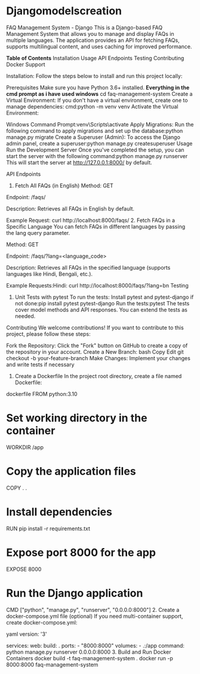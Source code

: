 # Djangomodelscreation
FAQ Management System - Django
This is a Django-based FAQ Management System that allows you to manage and display FAQs in multiple languages. The application provides an API for fetching FAQs, supports multilingual content, and uses caching for improved performance.

**Table of Contents**
Installation
Usage
API Endpoints
Testing
Contributing
Docker Support

Installation:
Follow the steps below to install and run this project locally:

Prerequisites
Make sure you have Python 3.6+ installed.
**Everything in the cmd prompt as i have used windows**
cd faq-management-system
Create a Virtual Environment: If you don't have a virtual environment, create one to manage dependencies:
cmd:python -m venv venv
Activate the Virtual Environment:

Windows Command Prompt:venv\Scripts\activate
Apply Migrations: Run the following command to apply migrations and set up the database:python manage.py migrate
Create a Superuser (Admin): To access the Django admin panel, create a superuser:python manage.py createsuperuser
Usage
Run the Development Server
Once you've completed the setup, you can start the server with the following command:python manage.py runserver
This will start the server at http://127.0.0.1:8000/ by default.

API Endpoints
1. Fetch All FAQs (in English)
Method: GET

Endpoint: /faqs/

Description: Retrieves all FAQs in English by default.

Example Request: curl http://localhost:8000/faqs/
2. Fetch FAQs in a Specific Language
You can fetch FAQs in different languages by passing the lang query parameter.

Method: GET

Endpoint: /faqs/?lang=<language_code>

Description: Retrieves all FAQs in the specified language (supports languages like Hindi, Bengali, etc.).

Example Requests:Hindi:
curl http://localhost:8000/faqs/?lang=bn
Testing
1. Unit Tests with pytest
To run the tests:
Install pytest and pytest-django if not done:pip install pytest pytest-django
Run the tests:pytest
The tests cover model methods and API responses. You can extend the tests as needed.

Contributing
We welcome contributions! If you want to contribute to this project, please follow these steps:

Fork the Repository: Click the "Fork" button on GitHub to create a copy of the repository in your account.
Create a New Branch:
bash
Copy
Edit
git checkout -b your-feature-branch
Make Changes: Implement your changes and write tests if necessary

1. Create a Dockerfile
In the project root directory, create a file named Dockerfile:

dockerfile
FROM python:3.10

# Set working directory in the container
WORKDIR /app

# Copy the application files
COPY . .

# Install dependencies
RUN pip install -r requirements.txt

# Expose port 8000 for the app
EXPOSE 8000

# Run the Django application
CMD ["python", "manage.py", "runserver", "0.0.0.0:8000"]
2. Create a docker-compose.yml file (optional)
If you need multi-container support, create docker-compose.yml:

yaml
version: '3'

services:
  web:
    build: .
    ports:
      - "8000:8000"
    volumes:
      - .:/app
    command: python manage.py runserver 0.0.0.0:8000
3. Build and Run Docker Containers
docker build -t faq-management-system .
docker run -p 8000:8000 faq-management-system
